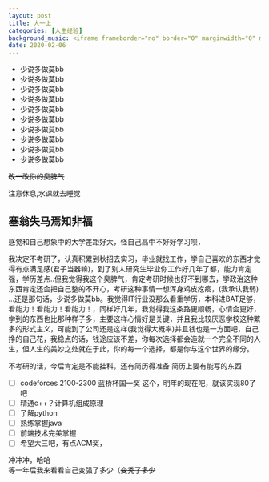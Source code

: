 ```yaml
---
layout: post
title: 大一上
categories: [人生经验]
background_music: <iframe frameborder="no" border="0" marginwidth="0" marginheight="0" width=100% height=86 src="//music.163.com/outchain/player?type=2&id=326719&auto=1&height=66"></iframe>
date: 2020-02-06
---
```


- 少说多做莫bb
- 少说多做莫bb
- 少说多做莫bb
- 少说多做莫bb
- 少说多做莫bb
- 少说多做莫bb
- 少说多做莫bb
- 少说多做莫bb
- 少说多做莫bb
- 少说多做莫bb

~~改一改你的臭脾气~~

注意休息,水课就去睡觉

## 塞翁失马焉知非福

感觉和自己想象中的大学差距好大，怪自己高中不好好学习呗，

我决定不考研了，认真积累到秋招去实习，毕业就找工作，学自己喜欢的东西才觉得有点满足感(君子当器嘛)，到了别人研究生毕业你工作好几年了都，能力肯定强，学历差点..但我觉得我这个臭脾气，肯定考研时候也好不到哪去，学政治这种东西肯定还会把自己整的不开心，考研这种事情一想浑身鸡皮疙瘩，(我承认我弱) ...还是那句话，少说多做莫bb。我觉得IT行业没那么看重学历，本科进BAT足够，看能力！看能力！看能力！，同样好几年，我觉得我这条路更顺畅，心情会更好，学到的东西也比那种样子多，主要这样心情好是关键，并且我比较厌恶学校这种繁多的形式主义，可能到了公司还是这样(我觉得大概率)并且钱也是一方面吧，自己挣的自己花，我稳点的话，钱途应该不差，你每次选择都会造就一个完全不同的人生，但人生的美妙之处就在于此，你的每一个选择，都是你与这个世界的缘分。

不考研的话，今后肯定是不能挂科，还有简历得准备
简历上要有能写的东西


- [ ] codeforces 2100-2300 蓝桥杯国一奖
这个，明年的现在吧，就该实现$80%$了吧
- [ ] 精通c++？计算机组成原理
- [ ] 了解python
- [ ] 熟练掌握java
- [ ] 前端技术完美掌握
- [ ] 希望大三吧，有点ACM奖，

冲冲冲，哈哈  
等一年后我来看看自己变强了多少（~~变秃了多少~~